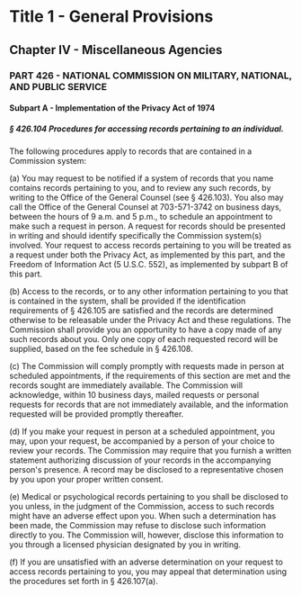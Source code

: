 
# Title 1 - General Provisions
## Chapter IV - Miscellaneous Agencies
### PART 426 - NATIONAL COMMISSION ON MILITARY, NATIONAL, AND PUBLIC SERVICE
#### Subpart A - Implementation of the Privacy Act of 1974
##### § 426.104 Procedures for accessing records pertaining to an individual.

The following procedures apply to records that are contained in a Commission system:

(a) You may request to be notified if a system of records that you name contains records pertaining to you, and to review any such records, by writing to the Office of the General Counsel (see § 426.103). You also may call the Office of the General Counsel at 703-571-3742 on business days, between the hours of 9 a.m. and 5 p.m., to schedule an appointment to make such a request in person. A request for records should be presented in writing and should identify specifically the Commission system(s) involved. Your request to access records pertaining to you will be treated as a request under both the Privacy Act, as implemented by this part, and the Freedom of Information Act (5 U.S.C. 552), as implemented by subpart B of this part.

(b) Access to the records, or to any other information pertaining to you that is contained in the system, shall be provided if the identification requirements of § 426.105 are satisfied and the records are determined otherwise to be releasable under the Privacy Act and these regulations. The Commission shall provide you an opportunity to have a copy made of any such records about you. Only one copy of each requested record will be supplied, based on the fee schedule in § 426.108.

(c) The Commission will comply promptly with requests made in person at scheduled appointments, if the requirements of this section are met and the records sought are immediately available. The Commission will acknowledge, within 10 business days, mailed requests or personal requests for records that are not immediately available, and the information requested will be provided promptly thereafter.

(d) If you make your request in person at a scheduled appointment, you may, upon your request, be accompanied by a person of your choice to review your records. The Commission may require that you furnish a written statement authorizing discussion of your records in the accompanying person's presence. A record may be disclosed to a representative chosen by you upon your proper written consent.

(e) Medical or psychological records pertaining to you shall be disclosed to you unless, in the judgment of the Commission, access to such records might have an adverse effect upon you. When such a determination has been made, the Commission may refuse to disclose such information directly to you. The Commission will, however, disclose this information to you through a licensed physician designated by you in writing.

(f) If you are unsatisfied with an adverse determination on your request to access records pertaining to you, you may appeal that determination using the procedures set forth in § 426.107(a).

